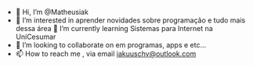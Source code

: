 - 👋 Hi, I’m @Matheusiak
- 👀 I’m interested in  aprender novidades sobre programação e tudo mais dessa área
 🌱 I’m currently learning  Sistemas para Internet na UniCesumar
- 💞️ I’m looking to collaborate on  em programas, apps e etc...
- 📫 How to reach me , via email iakuuschv@outlook.com
<!---
Matheusiak/Matheusiak is a ✨ special ✨ repository because its `README.md` (this file) appears on your GitHub profile.
You can click the Preview link to take a look at your changes.
--->
